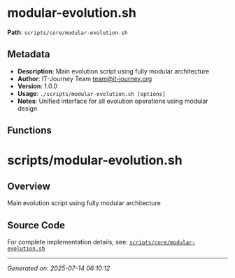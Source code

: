 # modular-evolution.sh

**Path**: `scripts/core/modular-evolution.sh`

## Metadata

- **Description**: Main evolution script using fully modular architecture
- **Author**: IT-Journey Team <team@it-journey.org>
- **Version**: 1.0.0
- **Usage**: `./scripts/modular-evolution.sh [options]`
- **Notes**: Unified interface for all evolution operations using modular design

## Functions

# scripts/modular-evolution.sh

## Overview

Main evolution script using fully modular architecture


## Source Code

For complete implementation details, see: [`scripts/core/modular-evolution.sh`](../../scripts/core/modular-evolution.sh)

---
*Generated on: 2025-07-14 06:10:12*
